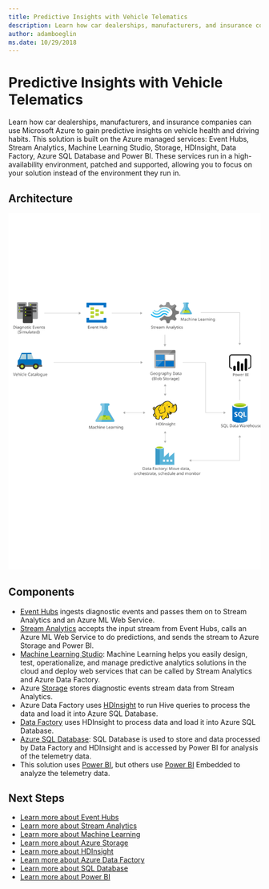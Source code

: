 ```yaml
---
title: Predictive Insights with Vehicle Telematics 
description: Learn how car dealerships, manufacturers, and insurance companies can use Microsoft Azure to gain predictive insights on vehicle health and driving habits.
author: adamboeglin
ms.date: 10/29/2018
---
```

# Predictive Insights with Vehicle Telematics 
Learn how car dealerships, manufacturers, and insurance companies can use Microsoft Azure to gain predictive insights on vehicle health and driving habits.
This solution is built on the Azure managed services: Event Hubs, Stream Analytics, Machine Learning Studio, Storage, HDInsight, Data Factory, Azure SQL Database and Power BI. These services run in a high-availability environment, patched and supported, allowing you to focus on your solution instead of the environment they run in.

## Architecture
<img src="media/predictive-insights-with-vehicle-telematics.svg" alt='architecture diagram' />

## Components
* [Event Hubs](http://azure.microsoft.com/services/event-hubs/) ingests diagnostic events and passes them on to Stream Analytics and an Azure ML Web Service.
* [Stream Analytics](http://azure.microsoft.com/services/stream-analytics/) accepts the input stream from Event Hubs, calls an Azure ML Web Service to do predictions, and sends the stream to Azure Storage and Power BI.
* [Machine Learning Studio](href="http://azure.microsoft.com/services/machine-learning-studio/): Machine Learning helps you easily design, test, operationalize, and manage predictive analytics solutions in the cloud and deploy web services that can be called by Stream Analytics and Azure Data Factory.
* Azure [Storage](http://azure.microsoft.com/services/storage/) stores diagnostic events stream data from Stream Analytics.
* Azure Data Factory uses [HDInsight](http://azure.microsoft.com/services/hdinsight/) to run Hive queries to process the data and load it into Azure SQL Database.
* [Data Factory](http://azure.microsoft.com/services/data-factory/) uses HDInsight to process data and load it into Azure SQL Database.
* [Azure SQL Database](href="http://azure.microsoft.com/services/sql-database/): SQL Database is used to store and data processed by Data Factory and HDInsight and is accessed by Power BI for analysis of the telemetry data.
* This solution uses [Power BI](https://powerbi.microsoft.com), but others use [Power BI](https://powerbi.microsoft.com) Embedded to analyze the telemetry data.

## Next Steps
* [Learn more about Event Hubs](https://docs.microsoft.com/azure/event-hubs/event-hubs-what-is-event-hubs)
* [Learn more about Stream Analytics](https://docs.microsoft.com/azure/stream-analytics/stream-analytics-introduction)
* [Learn more about Machine Learning](https://docs.microsoft.com/azure/machine-learning/machine-learning-what-is-machine-learning)
* [Learn more about Azure Storage](https://docs.microsoft.com/azure/storage/storage-introduction)
* [Learn more about HDInsight](https://docs.microsoft.com/azure/hdinsight/)
* [Learn more about Azure Data Factory](https://docs.microsoft.com/azure/data-factory/data-factory-introduction)
* [Learn more about SQL Database](https://docs.microsoft.com/azure/sql-database/)
* [Learn more about Power BI](https://powerbi.microsoft.com/documentation/powerbi-landing-page/)